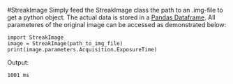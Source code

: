 #StreakImage
Simply feed the StreakImage class the path to an .img-file to get a python object.
The actual data is stored in a [Pandas Dataframe](https://pandas.pydata.org/pandas-docs/stable/reference/frame.html).
All parameteres of the original image can be accessed as demonstrated below:

```
import StreakImage
image = StreakImage(path_to_img_file)
print(image.parameters.Acquisition.ExposureTime)
```

Output:

```
1001 ms
```
